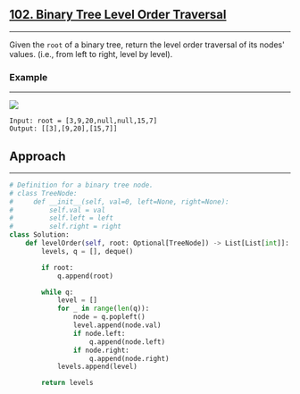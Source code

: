 ## [102. Binary Tree Level Order Traversal](https://leetcode.com/problems/binary-tree-level-order-traversal/?envType=problem-list-v2&envId=r27zde7r)

---

Given the `root` of a binary tree, return the level order traversal of its nodes' values. (i.e., from left to right, level by level).

### Example

---

![](/content/leetcode/102-binary-tree-level-order-traversal/example-1.jpg)

```
Input: root = [3,9,20,null,null,15,7]
Output: [[3],[9,20],[15,7]]
```

## Approach

---

```python
# Definition for a binary tree node.
# class TreeNode:
#     def __init__(self, val=0, left=None, right=None):
#         self.val = val
#         self.left = left
#         self.right = right
class Solution:
    def levelOrder(self, root: Optional[TreeNode]) -> List[List[int]]:
        levels, q = [], deque()

        if root:
            q.append(root)

        while q:
            level = []
            for _ in range(len(q)):
                node = q.popleft()
                level.append(node.val)
                if node.left:
                    q.append(node.left)
                if node.right:
                    q.append(node.right)
            levels.append(level)

        return levels
```
